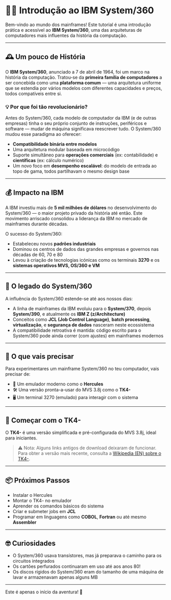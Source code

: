 # 👨‍💻 Introdução ao IBM System/360

Bem-vindo ao mundo dos mainframes! Este tutorial é uma introdução prática e acessível ao **IBM System/360**, uma das arquiteturas de computadores mais influentes da história da computação.

---

## 🕰️ Um pouco de História

O **IBM System/360**, anunciado a 7 de abril de 1964, foi um marco na história da computação. Tratou-se da **primeira família de computadores** a ser concebida como uma **plataforma comum** — uma arquitetura uniforme que se estendia por vários modelos com diferentes capacidades e preços, todos compatíveis entre si.

### 💡 Por que foi tão revolucionário?

Antes do System/360, cada modelo de computador da IBM (e de outras empresas) tinha o seu próprio conjunto de instruções, periféricos e software — mudar de máquina significava reescrever tudo. O System/360 mudou esse paradigma ao oferecer:

- **Compatibilidade binária entre modelos**
- Uma arquitetura modular baseada em microcódigo
- Suporte simultâneo para **operações comerciais** (ex: contabilidade) e **científicas** (ex: cálculo numérico)
- Um novo foco em **desempenho escalável**: do modelo de entrada ao topo de gama, todos partilhavam o mesmo design base

---

## 💰 Impacto na IBM

A IBM investiu mais de **5 mil milhões de dólares** no desenvolvimento do System/360 — o maior projeto privado da história até então. Este movimento arriscado consolidou a liderança da IBM no mercado de mainframes durante décadas.

O sucesso do System/360:

- Estabeleceu novos **padrões industriais**
- Dominou os centros de dados das grandes empresas e governos nas décadas de 60, 70 e 80
- Levou à criação de tecnologias icónicas como os terminais **3270** e os **sistemas operativos MVS, OS/360 e VM**

---

## 🧬 O legado do System/360

A influência do System/360 estende-se até aos nossos dias:

- A linha de mainframes da IBM evoluiu para o **System/370**, depois **System/390**, e atualmente os **IBM Z (z/Architecture)**
- Conceitos como **JCL (Job Control Language)**, **batch processing**, **virtualização**, e **segurança de dados** nasceram neste ecossistema
- A compatibilidade retroativa é mantida: código escrito para o System/360 pode ainda correr (com ajustes) em mainframes modernos

---

## 🧰 O que vais precisar

Para experimentares um mainframe System/360 no teu computador, vais precisar de:

- 💾 Um emulador moderno como o **Hercules**
- 🛠️ Uma versão pronta-a-usar do MVS 3.8j como o **TK4-**
- 🖥️ Um terminal 3270 (emulado) para interagir com o sistema

---

## 🚀 Começar com o TK4-

O **TK4-** é uma versão simplificada e pré-configurada do MVS 3.8j, ideal para iniciantes.

> ⚠️ Nota: Alguns links antigos de download deixaram de funcionar. Para obter a versão mais recente, consulta a [Wikipedia (EN) sobre o TK4-](https://en.wikipedia.org/wiki/TK4-).

---

## 📦 Próximos Passos

- Instalar o Hercules
- Montar o TK4- no emulador
- Aprender os comandos básicos do sistema
- Criar e submeter jobs em **JCL**
- Programar em linguagens como **COBOL**, **Fortran** ou até mesmo **Assembler**

---

## 🤓 Curiosidades

- O System/360 usava transístores, mas já preparava o caminho para os circuitos integrados
- Os cartões perfurados continuaram em uso até aos anos 80!
- Os discos rígidos do System/360 eram do tamanho de uma máquina de lavar e armazenavam apenas alguns MB

---

Este é apenas o início da aventura! 🚀

